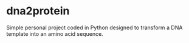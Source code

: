 # dna2protein
Simple personal project coded in Python designed to transform a DNA template into an amino acid sequence. 
